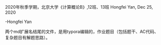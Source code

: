 2020年秋季学期，北京大学《计算概论B》,12班、13班
Hongfei Yan, Dec 25, 2020

-Hongfei Yan



两个md扩展名结尾的文件，是用typora编辑的，作业题目（包括题干、AC代码、复杂题目有解题思路）。

